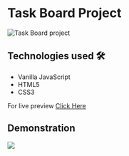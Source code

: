 # Task Board Project

<img src="https://i.imgur.com/EcOjgo1.png" alt="Task Board project">

## Technologies used 🛠️
* Vanilla JavaScript
* HTML5
* CSS3

For live preview <a href="https://taskboardproject.netlify.app/" target="_blank">Click Here</a>

## Demonstration
<img src="https://im7.ezgif.com/tmp/ezgif-7-0fd0ddcc80d5.gif">
